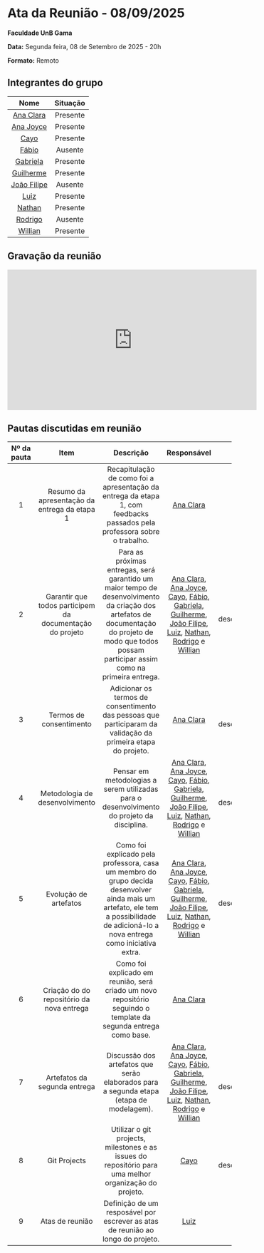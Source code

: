 # Ata da Reunião - 08/09/2025

**Faculdade UnB Gama**  

**Data:** Segunda feira, 08 de Setembro de 2025 - 20h

**Formato:** Remoto

## Integrantes do grupo

| Nome | Situação|
|:----:|:-------:|
| [Ana Clara](https://github.com/anabborges) | Presente |
| [Ana Joyce](https://github.com/anajoyceamorim) | Presente |
| [Cayo](https://github.com/Cayoalencar) | Presente |
| [Fábio](https://github.com/fabinsz) | Ausente |
| [Gabriela](https://github.com/gaubiela) | Presente |
| [Guilherme](https://github.com/storch7) | Presente |
| [João Filipe](https://github.com/Joao151104) | Ausente |
| [Luiz](https://github.com/luizfaria1989) | Presente |
| [Nathan](https://github.com/Nathan-bs) | Presente |
| [Rodrigo](https://github.com/rodrigoFAmaral) | Ausente |
| [Willian](https://github.com/Wooo589) | Presente |


## Gravação da reunião

<iframe width="560" height="315" src="https://www.youtube.com/embed/gsG3rSolW_c?si=eDjGQU9Gn82AuDvM" title="YouTube video player" frameborder="0" allow="accelerometer; autoplay; clipboard-write; encrypted-media; gyroscope; picture-in-picture; web-share" referrerpolicy="strict-origin-when-cross-origin" allowfullscreen></iframe>

## Pautas discutidas em reunião

| Nº da pauta | Item                        | Descrição                                                                                     | Responsável                    | Status              |
|:-----------:|:---------------------------:|:---------------------------------------------------------------------------------------------:|:------------------------------:|:-------------------:|
| 1 | Resumo da apresentação da entrega da etapa 1 | Recapitulação de como foi a apresentação da entrega da etapa 1, com feedbacks passados pela professora sobre o trabalho. | [Ana Clara](https://github.com/anabborges) | Feito |
| 2 | Garantir que todos participem da documentação do projeto | Para as próximas entregas, será garantido um maior tempo de desenvolvimento da criação dos artefatos de documentação do projeto de modo que todos possam participar assim como na primeira entrega. | [Ana Clara](https://github.com/anabborges), [Ana Joyce](https://github.com/anajoyceamorim), [Cayo](https://github.com/Cayoalencar), [Fábio](https://github.com/fabinsz), [Gabriela](https://github.com/gaubiela), [Guilherme](https://github.com/storch7), [João Filipe](https://github.com/Joao151104), [Luiz](https://github.com/luizfaria1989), [Nathan](https://github.com/Nathan-bs), [Rodrigo](https://github.com/rodrigoFAmaral) e [Willian](https://github.com/Wooo589) | Em desenvolvimento |
| 3 | Termos de consentimento | Adicionar os termos de consentimento das pessoas que participaram da validação da primeira etapa do projeto. |[Ana Clara](https://github.com/anabborges) | Em desenvolvimento |
| 4 | Metodologia de desenvolvimento | Pensar em metodologias a serem utilizadas para o desenvolvimento do projeto da disciplina. | [Ana Clara](https://github.com/anabborges), [Ana Joyce](https://github.com/anajoyceamorim), [Cayo](https://github.com/Cayoalencar), [Fábio](https://github.com/fabinsz), [Gabriela](https://github.com/gaubiela), [Guilherme](https://github.com/storch7), [João Filipe](https://github.com/Joao151104), [Luiz](https://github.com/luizfaria1989), [Nathan](https://github.com/Nathan-bs), [Rodrigo](https://github.com/rodrigoFAmaral) e [Willian](https://github.com/Wooo589) | Em desenvolvimento |
| 5 | Evolução de artefatos | Como foi explicado pela professora, casa um membro do grupo decida desenvolver ainda mais um artefato, ele tem a possibilidade de adicioná-lo a nova entrega como iniciativa extra. | [Ana Clara](https://github.com/anabborges), [Ana Joyce](https://github.com/anajoyceamorim), [Cayo](https://github.com/Cayoalencar), [Fábio](https://github.com/fabinsz), [Gabriela](https://github.com/gaubiela), [Guilherme](https://github.com/storch7), [João Filipe](https://github.com/Joao151104), [Luiz](https://github.com/luizfaria1989), [Nathan](https://github.com/Nathan-bs), [Rodrigo](https://github.com/rodrigoFAmaral) e [Willian](https://github.com/Wooo589) | Em desenvolvimento |
| 6 | Criação do do repositório da nova entrega | Como foi explicado em reunião, será criado um novo repositório seguindo o template da segunda entrega como base. |[Ana Clara](https://github.com/anabborges) | Feito |
| 7 | Artefatos da segunda entrega | Discussão dos artefatos que serão elaborados para a segunda etapa (etapa de modelagem). | [Ana Clara](https://github.com/anabborges), [Ana Joyce](https://github.com/anajoyceamorim), [Cayo](https://github.com/Cayoalencar), [Fábio](https://github.com/fabinsz), [Gabriela](https://github.com/gaubiela), [Guilherme](https://github.com/storch7), [João Filipe](https://github.com/Joao151104), [Luiz](https://github.com/luizfaria1989), [Nathan](https://github.com/Nathan-bs), [Rodrigo](https://github.com/rodrigoFAmaral) e [Willian](https://github.com/Wooo589) | Em desenvolvimento |
| 8 | Git Projects | Utilizar o git projects, milestones e as issues do repositório para uma melhor organização do projeto. | [Cayo](https://github.com/Cayoalencar) | Em desenvolvimento |
| 9 | Atas de reunião | Definição de um resposável por escrever as atas de reunião ao longo do projeto. |[Luiz](https://github.com/luizfaria1989) | Feito |